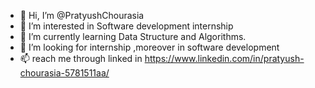 - 👋 Hi, I’m @PratyushChourasia
- 👀 I’m interested in Software development internship
- 🌱 I’m currently learning Data Structure and Algorithms.
- 💞️ I’m looking for internship ,moreover in software development
- 📫 reach me through linked in https://www.linkedin.com/in/pratyush-chourasia-5781511aa/

<!---
PratyushChourasia/PratyushChourasia is a ✨ special ✨ repository because its `README.md` (this file) appears on your GitHub profile.
You can click the Preview link to take a look at your changes.
--->
